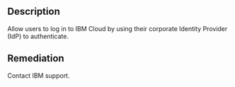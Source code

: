 ## Description

Allow users to log in to IBM Cloud by using their corporate Identity Provider (IdP) to authenticate.

## Remediation

Contact IBM support.
